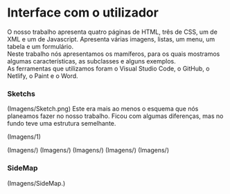 ﻿# Interface com o utilizador

O nosso trabalho apresenta quatro páginas de HTML, três de CSS, um de XML e um de Javascript. Apresenta várias imagens, listas, um menu, um tabela e um formulário.</br>
Neste trabalho nós apresentamos os mamíferos, para os quais mostramos algumas características, as subclasses e alguns exemplos.</br>
As ferramentas que utilizamos foram o Visual Studio Code, o GitHub, o Netlify, o Paint e o Word.

### Sketchs

(Imagens/Sketch.png)
Este era mais ao menos o esquema que nós planeamos fazer no nosso trabalho. Ficou com algumas diferenças, mas no fundo teve uma estrutura semelhante.

(Imagens/1)

(Imagens/)
(Imagens/)
(Imagens/)
(Imagens/)
(Imagens/)

### SideMap

(Imagens/SideMap.)